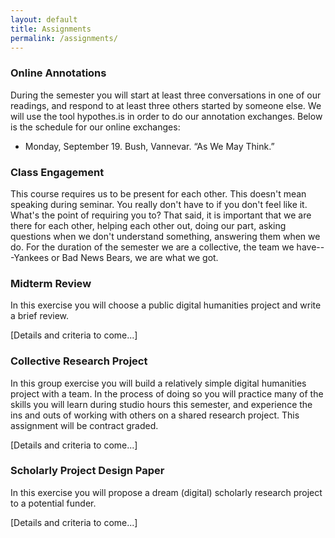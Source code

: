 ```yaml
---
layout: default
title: Assignments
permalink: /assignments/
---
```


### Online Annotations

During the semester you will start at least three conversations in one of our readings, and respond to at least three others started by someone else. We will use the tool hypothes.is in order to do our annotation exchanges. Below is the schedule for our online exchanges:

- Monday, September 19. Bush, Vannevar. “As We May Think.”

### Class Engagement

This course requires us to be present for each other. This doesn't mean speaking during seminar. You really don't have to if you don't feel like it. What's the point of requiring you to? That said, it is important that we are there for each other, helping each other out, doing our part, asking questions when we don't understand something, answering them when we do. For the duration of the semester we are a collective, the team we have---Yankees or Bad News Bears, we are what we got.

### Midterm Review

In this exercise you will choose a public digital humanities project and write a brief review.

[Details and criteria to come...]

### Collective Research Project

In this group exercise you will build a relatively simple digital humanities project with a team. In the process of doing so you will practice many of the skills you will learn during studio hours this semester, and experience the ins and outs of working with others on a shared research project. This assignment will be contract graded.

[Details and criteria to come...]

### Scholarly Project Design Paper

In this exercise you will propose a dream (digital) scholarly research project to a potential funder.

[Details and criteria to come...]
